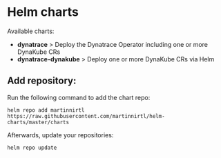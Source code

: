# Helm charts

Available charts:
- **dynatrace** > Deploy the Dynatrace Operator including one or more DynaKube CRs
- **dynatrace-dynakube** > Deploy one or more DynaKube CRs via Helm

## Add repository:

Run the following command to add the chart repo:

```
helm repo add martinnirtl https://raw.githubusercontent.com/martinnirtl/helm-charts/master/charts
```

Afterwards, update your repositories:

```
helm repo update
```
